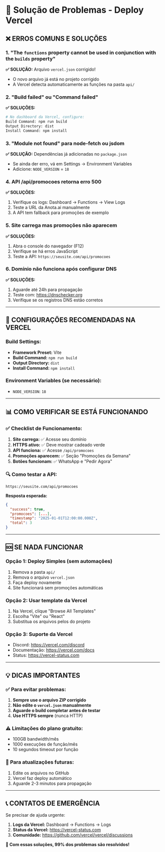 # 🔧 Solução de Problemas - Deploy Vercel

## ❌ **ERROS COMUNS E SOLUÇÕES**

### 1. **"The `functions` property cannot be used in conjunction with the `builds` property"**

**✅ SOLUÇÃO:** Arquivo `vercel.json` corrigido!
- O novo arquivo já está no projeto corrigido
- A Vercel detecta automaticamente as funções na pasta `api/`

### 2. **"Build failed" ou "Command failed"**

**✅ SOLUÇÕES:**
```bash
# No dashboard da Vercel, configure:
Build Command: npm run build
Output Directory: dist
Install Command: npm install
```

### 3. **"Module not found" para node-fetch ou jsdom**

**✅ SOLUÇÃO:** Dependências já adicionadas no `package.json`
- Se ainda der erro, vá em Settings → Environment Variables
- Adicione: `NODE_VERSION` = `18`

### 4. **API /api/promocoes retorna erro 500**

**✅ SOLUÇÕES:**
1. Verifique os logs: Dashboard → Functions → View Logs
2. Teste a URL da Anota.ai manualmente
3. A API tem fallback para promoções de exemplo

### 5. **Site carrega mas promoções não aparecem**

**✅ SOLUÇÕES:**
1. Abra o console do navegador (F12)
2. Verifique se há erros JavaScript
3. Teste a API: `https://seusite.com/api/promocoes`

### 6. **Domínio não funciona após configurar DNS**

**✅ SOLUÇÕES:**
1. Aguarde até 24h para propagação
2. Teste com: https://dnschecker.org
3. Verifique se os registros DNS estão corretos

---

## 🚀 **CONFIGURAÇÕES RECOMENDADAS NA VERCEL**

### **Build Settings:**
- **Framework Preset:** Vite
- **Build Command:** `npm run build`
- **Output Directory:** `dist`
- **Install Command:** `npm install`

### **Environment Variables (se necessário):**
- `NODE_VERSION`: `18`

---

## 📊 **COMO VERIFICAR SE ESTÁ FUNCIONANDO**

### ✅ **Checklist de Funcionamento:**

1. **Site carrega:** ✅ Acesse seu domínio
2. **HTTPS ativo:** ✅ Deve mostrar cadeado verde
3. **API funciona:** ✅ Acesse `/api/promocoes`
4. **Promoções aparecem:** ✅ Seção "Promoções da Semana"
5. **Botões funcionam:** ✅ WhatsApp e "Pedir Agora"

### 🔍 **Como testar a API:**
```
https://seusite.com/api/promocoes
```

**Resposta esperada:**
```json
{
  "success": true,
  "promocoes": [...],
  "timestamp": "2025-01-01T12:00:00.000Z",
  "total": 3
}
```

---

## 🆘 **SE NADA FUNCIONAR**

### **Opção 1: Deploy Simples (sem automações)**
1. Remova a pasta `api/`
2. Remova o arquivo `vercel.json`
3. Faça deploy novamente
4. Site funcionará sem promoções automáticas

### **Opção 2: Usar template da Vercel**
1. Na Vercel, clique "Browse All Templates"
2. Escolha "Vite" ou "React"
3. Substitua os arquivos pelos do projeto

### **Opção 3: Suporte da Vercel**
- Discord: https://vercel.com/discord
- Documentação: https://vercel.com/docs
- Status: https://vercel-status.com

---

## 💡 **DICAS IMPORTANTES**

### ✅ **Para evitar problemas:**
1. **Sempre use o arquivo ZIP corrigido**
2. **Não edite o `vercel.json` manualmente**
3. **Aguarde o build completar antes de testar**
4. **Use HTTPS sempre** (nunca HTTP)

### ⚠️ **Limitações do plano gratuito:**
- 100GB bandwidth/mês
- 1000 execuções de função/mês
- 10 segundos timeout por função

### 🔄 **Para atualizações futuras:**
1. Edite os arquivos no GitHub
2. Vercel faz deploy automático
3. Aguarde 2-3 minutos para propagação

---

## 📞 **CONTATOS DE EMERGÊNCIA**

Se precisar de ajuda urgente:
1. **Logs da Vercel:** Dashboard → Functions → Logs
2. **Status da Vercel:** https://vercel-status.com
3. **Comunidade:** https://github.com/vercel/vercel/discussions

**🎯 Com essas soluções, 99% dos problemas são resolvidos!**

